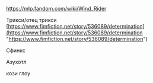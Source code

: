 https://mlp.fandom.com/wiki/Wind_Rider

Трикси/отец трикси [https://www.fimfiction.net/story/536089/determination](https://www.fimfiction.net/story/536089/determination "https://www.fimfiction.net/story/536089/determination")

Сфинкс

Азухотл

кози глоу